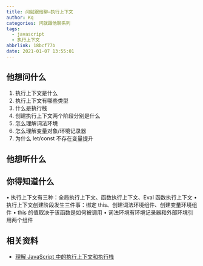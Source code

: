 ```yaml
---
title: 问就跟他聊—执行上下文
author: Kq
categories: 问就跟他聊系列
tags:
  - javascript
  - 执行上下文
abbrlink: 18bcf77b
date: 2021-01-07 13:55:01
---
```


## 他想问什么

1. 执行上下文是什么
2. 执行上下文有哪些类型
3. 什么是执行栈
4. 创建执行上下文两个阶段分别是什么
5. 怎么理解词法环境
6. 怎么理解变量对象/环境记录器
7. 为什么 let/const 不存在变量提升

## 他想听什么

## 你得知道什么

• 执行上下文有三种：全局执行上下文、函数执行上下文、Eval 函数执行上下文
• 执行上下文创建阶段发生三件事：绑定 this、创建词法环境组件、创建变量环境组件
• this 的值取决于该函数是如何被调用
• 词法环境有环境记录器和外部环境引用两个组件

## 相关资料

- [理解 JavaScript 中的执行上下文和执行栈](https://juejin.cn/post/6844903682283143181)
